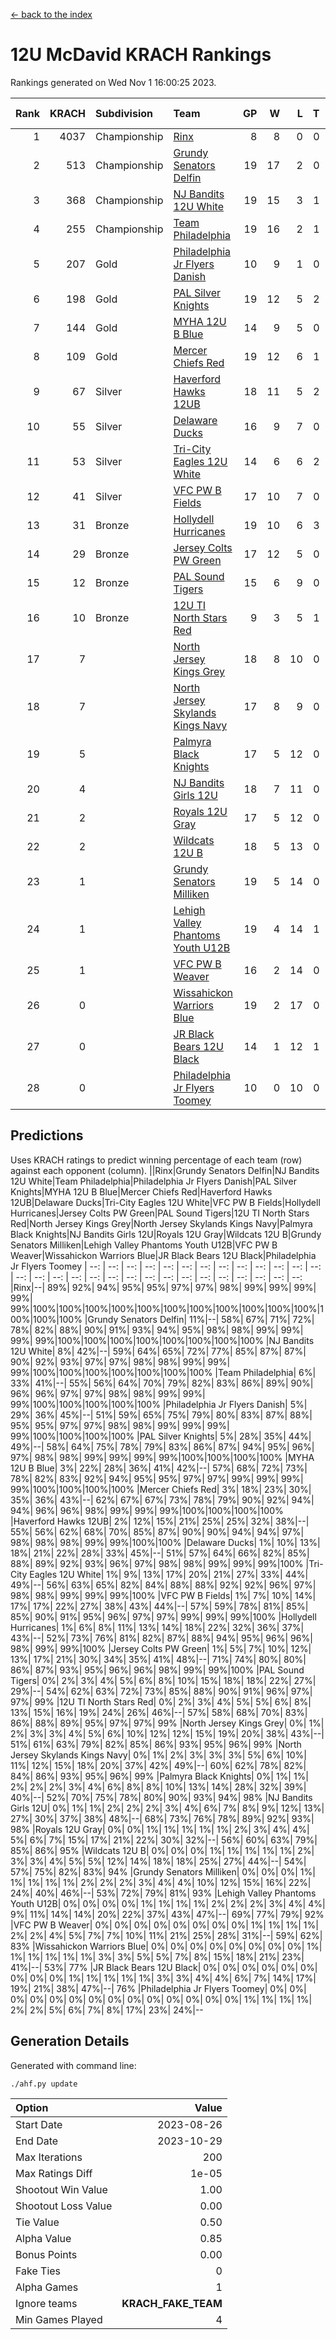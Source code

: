 [<- back to the index](readme.md)
# 12U McDavid KRACH Rankings
Rankings generated on Wed Nov  1 16:00:25 2023.

Rank|KRACH|Subdivision|Team|GP|W|L|T|OTW|OTL|SoS|Exp Wins|Win Diff
---:|---:|:---|:---|---:|---:|---:|---:|---:|---:|---:|---:|---:
1|4037|Championship|[Rinx](https://gamesheetstats.com/seasons/3659/teams/142538/schedule)|8|8|0|0|0|0|75|8.8|-0.0
2|513|Championship|[Grundy Senators Delfin](https://gamesheetstats.com/seasons/3659/teams/140501/schedule)|19|17|2|0|0|0|75|17.9|0.0
3|368|Championship|[NJ Bandits 12U White](https://gamesheetstats.com/seasons/3659/teams/140510/schedule)|19|15|3|1|1|0|283|16.3|-0.0
4|255|Championship|[Team Philadelphia](https://gamesheetstats.com/seasons/3659/teams/140520/schedule)|19|16|2|1|0|0|67|17.4|0.0
5|207|Gold|[Philadelphia Jr Flyers Danish](https://gamesheetstats.com/seasons/3659/teams/140517/schedule)|10|9|1|0|0|0|28|9.9|0.0
6|198|Gold|[PAL Silver Knights](https://gamesheetstats.com/seasons/3659/teams/140514/schedule)|19|12|5|2|0|0|388|13.8|-0.0
7|144|Gold|[MYHA 12U B Blue](https://gamesheetstats.com/seasons/3659/teams/140509/schedule)|14|9|5|0|1|0|377|9.9|0.0
8|109|Gold|[Mercer Chiefs Red](https://gamesheetstats.com/seasons/3659/teams/140508/schedule)|19|12|6|1|0|0|309|13.4|0.0
9|67|Silver|[Haverford Hawks 12UB](https://gamesheetstats.com/seasons/3659/teams/140503/schedule)|18|11|5|2|0|0|91|12.9|0.0
10|55|Silver|[Delaware Ducks](https://gamesheetstats.com/seasons/3659/teams/140500/schedule)|16|9|7|0|0|0|340|9.9|0.0
11|53|Silver|[Tri-City Eagles 12U White](https://gamesheetstats.com/seasons/3659/teams/140521/schedule)|14|6|6|2|0|0|135|7.9|0.0
12|41|Silver|[VFC PW B Fields](https://gamesheetstats.com/seasons/3659/teams/140522/schedule)|17|10|7|0|0|1|94|10.9|0.0
13|31|Bronze|[Hollydell Hurricanes](https://gamesheetstats.com/seasons/3659/teams/140504/schedule)|19|10|6|3|0|2|60|12.4|0.0
14|29|Bronze|[Jersey Colts PW Green](https://gamesheetstats.com/seasons/3659/teams/140505/schedule)|17|12|5|0|1|0|34|12.9|0.0
15|12|Bronze|[PAL Sound Tigers](https://gamesheetstats.com/seasons/3659/teams/140515/schedule)|15|6|9|0|0|0|175|6.9|0.0
16|10|Bronze|[12U TI North Stars Red](https://gamesheetstats.com/seasons/3659/teams/140499/schedule)|9|3|5|1|0|1|51|4.4|0.0
17|7||[North Jersey Kings Grey](https://gamesheetstats.com/seasons/3659/teams/140512/schedule)|18|8|10|0|0|1|68|8.9|0.0
18|7||[North Jersey Skylands Kings Navy](https://gamesheetstats.com/seasons/3659/teams/140513/schedule)|17|8|9|0|2|0|78|8.9|0.0
19|5||[Palmyra Black Knights](https://gamesheetstats.com/seasons/3659/teams/140516/schedule)|17|5|12|0|1|0|61|5.9|0.0
20|4||[NJ Bandits Girls 12U](https://gamesheetstats.com/seasons/3659/teams/140511/schedule)|18|7|11|0|0|0|41|7.9|0.0
21|2||[Royals 12U Gray](https://gamesheetstats.com/seasons/3659/teams/140519/schedule)|17|5|12|0|2|1|60|5.9|0.0
22|2||[Wildcats 12U B](https://gamesheetstats.com/seasons/3659/teams/140524/schedule)|18|5|13|0|0|0|94|5.9|0.0
23|1||[Grundy Senators Milliken](https://gamesheetstats.com/seasons/3659/teams/140502/schedule)|19|5|14|0|0|1|236|5.9|0.0
24|1||[Lehigh Valley Phantoms Youth U12B](https://gamesheetstats.com/seasons/3659/teams/140507/schedule)|19|4|14|1|0|1|76|5.4|0.0
25|1||[VFC PW B Weaver](https://gamesheetstats.com/seasons/3659/teams/140523/schedule)|16|2|14|0|1|0|318|2.9|0.0
26|0||[Wissahickon Warriors Blue](https://gamesheetstats.com/seasons/3659/teams/140525/schedule)|19|2|17|0|0|1|287|2.9|0.0
27|0||[JR Black Bears 12U Black](https://gamesheetstats.com/seasons/3659/teams/140506/schedule)|14|1|12|1|0|0|92|2.4|0.0
28|0||[Philadelphia Jr Flyers Toomey](https://gamesheetstats.com/seasons/3659/teams/140518/schedule)|10|0|10|0|0|0|388|0.9|0.0

## Predictions
Uses KRACH ratings to predict winning percentage of each team (row) against each opponent (column).
||Rinx|Grundy Senators Delfin|NJ Bandits 12U White|Team Philadelphia|Philadelphia Jr Flyers Danish|PAL Silver Knights|MYHA 12U B Blue|Mercer Chiefs Red|Haverford Hawks 12UB|Delaware Ducks|Tri-City Eagles 12U White|VFC PW B Fields|Hollydell Hurricanes|Jersey Colts PW Green|PAL Sound Tigers|12U TI North Stars Red|North Jersey Kings Grey|North Jersey Skylands Kings Navy|Palmyra Black Knights|NJ Bandits Girls 12U|Royals 12U Gray|Wildcats 12U B|Grundy Senators Milliken|Lehigh Valley Phantoms Youth U12B|VFC PW B Weaver|Wissahickon Warriors Blue|JR Black Bears 12U Black|Philadelphia Jr Flyers Toomey
| --: | --: | --: | --: | --: | --: | --: | --: | --: | --: | --: | --: | --: | --: | --: | --: | --: | --: | --: | --: | --: | --: | --: | --: | --: | --: | --: | --: | --: 
|Rinx|--| 89%| 92%| 94%| 95%| 95%| 97%| 97%| 98%| 99%| 99%| 99%| 99%| 99%|100%|100%|100%|100%|100%|100%|100%|100%|100%|100%|100%|100%|100%|100%
|Grundy Senators Delfin| 11%|--| 58%| 67%| 71%| 72%| 78%| 82%| 88%| 90%| 91%| 93%| 94%| 95%| 98%| 98%| 99%| 99%| 99%| 99%|100%|100%|100%|100%|100%|100%|100%|100%
|NJ Bandits 12U White|  8%| 42%|--| 59%| 64%| 65%| 72%| 77%| 85%| 87%| 87%| 90%| 92%| 93%| 97%| 97%| 98%| 98%| 99%| 99%| 99%|100%|100%|100%|100%|100%|100%|100%
|Team Philadelphia|  6%| 33%| 41%|--| 55%| 56%| 64%| 70%| 79%| 82%| 83%| 86%| 89%| 90%| 96%| 96%| 97%| 97%| 98%| 98%| 99%| 99%| 99%|100%|100%|100%|100%|100%
|Philadelphia Jr Flyers Danish|  5%| 29%| 36%| 45%|--| 51%| 59%| 65%| 75%| 79%| 80%| 83%| 87%| 88%| 95%| 95%| 97%| 97%| 98%| 98%| 99%| 99%| 99%| 99%|100%|100%|100%|100%
|PAL Silver Knights|  5%| 28%| 35%| 44%| 49%|--| 58%| 64%| 75%| 78%| 79%| 83%| 86%| 87%| 94%| 95%| 96%| 97%| 98%| 98%| 99%| 99%| 99%| 99%|100%|100%|100%|100%
|MYHA 12U B Blue|  3%| 22%| 28%| 36%| 41%| 42%|--| 57%| 68%| 72%| 73%| 78%| 82%| 83%| 92%| 94%| 95%| 95%| 97%| 97%| 99%| 99%| 99%| 99%|100%|100%|100%|100%
|Mercer Chiefs Red|  3%| 18%| 23%| 30%| 35%| 36%| 43%|--| 62%| 67%| 67%| 73%| 78%| 79%| 90%| 92%| 94%| 94%| 96%| 96%| 98%| 99%| 99%| 99%|100%|100%|100%|100%
|Haverford Hawks 12UB|  2%| 12%| 15%| 21%| 25%| 25%| 32%| 38%|--| 55%| 56%| 62%| 68%| 70%| 85%| 87%| 90%| 90%| 94%| 94%| 97%| 98%| 98%| 98%| 99%| 99%|100%|100%
|Delaware Ducks|  1%| 10%| 13%| 18%| 21%| 22%| 28%| 33%| 45%|--| 51%| 57%| 64%| 66%| 82%| 85%| 88%| 89%| 92%| 93%| 96%| 97%| 98%| 98%| 99%| 99%| 99%|100%
|Tri-City Eagles 12U White|  1%|  9%| 13%| 17%| 20%| 21%| 27%| 33%| 44%| 49%|--| 56%| 63%| 65%| 82%| 84%| 88%| 88%| 92%| 92%| 96%| 97%| 98%| 98%| 99%| 99%| 99%|100%
|VFC PW B Fields|  1%|  7%| 10%| 14%| 17%| 17%| 22%| 27%| 38%| 43%| 44%|--| 57%| 59%| 78%| 81%| 85%| 85%| 90%| 91%| 95%| 96%| 97%| 97%| 99%| 99%| 99%|100%
|Hollydell Hurricanes|  1%|  6%|  8%| 11%| 13%| 14%| 18%| 22%| 32%| 36%| 37%| 43%|--| 52%| 73%| 76%| 81%| 82%| 87%| 88%| 94%| 95%| 96%| 96%| 98%| 99%| 99%|100%
|Jersey Colts PW Green|  1%|  5%|  7%| 10%| 12%| 13%| 17%| 21%| 30%| 34%| 35%| 41%| 48%|--| 71%| 74%| 80%| 80%| 86%| 87%| 93%| 95%| 96%| 96%| 98%| 99%| 99%|100%
|PAL Sound Tigers|  0%|  2%|  3%|  4%|  5%|  6%|  8%| 10%| 15%| 18%| 18%| 22%| 27%| 29%|--| 54%| 62%| 63%| 72%| 73%| 85%| 88%| 90%| 91%| 96%| 97%| 97%| 99%
|12U TI North Stars Red|  0%|  2%|  3%|  4%|  5%|  5%|  6%|  8%| 13%| 15%| 16%| 19%| 24%| 26%| 46%|--| 57%| 58%| 68%| 70%| 83%| 86%| 88%| 89%| 95%| 97%| 97%| 99%
|North Jersey Kings Grey|  0%|  1%|  2%|  3%|  3%|  4%|  5%|  6%| 10%| 12%| 12%| 15%| 19%| 20%| 38%| 43%|--| 51%| 61%| 63%| 79%| 82%| 85%| 86%| 93%| 95%| 96%| 99%
|North Jersey Skylands Kings Navy|  0%|  1%|  2%|  3%|  3%|  3%|  5%|  6%| 10%| 11%| 12%| 15%| 18%| 20%| 37%| 42%| 49%|--| 60%| 62%| 78%| 82%| 84%| 86%| 93%| 95%| 96%| 99%
|Palmyra Black Knights|  0%|  1%|  1%|  2%|  2%|  2%|  3%|  4%|  6%|  8%|  8%| 10%| 13%| 14%| 28%| 32%| 39%| 40%|--| 52%| 70%| 75%| 78%| 80%| 90%| 93%| 94%| 98%
|NJ Bandits Girls 12U|  0%|  1%|  1%|  2%|  2%|  2%|  3%|  4%|  6%|  7%|  8%|  9%| 12%| 13%| 27%| 30%| 37%| 38%| 48%|--| 68%| 73%| 76%| 78%| 89%| 92%| 93%| 98%
|Royals 12U Gray|  0%|  0%|  1%|  1%|  1%|  1%|  1%|  2%|  3%|  4%|  4%|  5%|  6%|  7%| 15%| 17%| 21%| 22%| 30%| 32%|--| 56%| 60%| 63%| 79%| 85%| 86%| 95%
|Wildcats 12U B|  0%|  0%|  0%|  1%|  1%|  1%|  1%|  1%|  2%|  3%|  3%|  4%|  5%|  5%| 12%| 14%| 18%| 18%| 25%| 27%| 44%|--| 54%| 57%| 75%| 82%| 83%| 94%
|Grundy Senators Milliken|  0%|  0%|  0%|  1%|  1%|  1%|  1%|  1%|  2%|  2%|  2%|  3%|  4%|  4%| 10%| 12%| 15%| 16%| 22%| 24%| 40%| 46%|--| 53%| 72%| 79%| 81%| 93%
|Lehigh Valley Phantoms Youth U12B|  0%|  0%|  0%|  0%|  1%|  1%|  1%|  1%|  2%|  2%|  2%|  3%|  4%|  4%|  9%| 11%| 14%| 14%| 20%| 22%| 37%| 43%| 47%|--| 69%| 77%| 79%| 92%
|VFC PW B Weaver|  0%|  0%|  0%|  0%|  0%|  0%|  0%|  0%|  1%|  1%|  1%|  1%|  2%|  2%|  4%|  5%|  7%|  7%| 10%| 11%| 21%| 25%| 28%| 31%|--| 59%| 62%| 83%
|Wissahickon Warriors Blue|  0%|  0%|  0%|  0%|  0%|  0%|  0%|  0%|  1%|  1%|  1%|  1%|  1%|  1%|  3%|  3%|  5%|  5%|  7%|  8%| 15%| 18%| 21%| 23%| 41%|--| 53%| 77%
|JR Black Bears 12U Black|  0%|  0%|  0%|  0%|  0%|  0%|  0%|  0%|  0%|  1%|  1%|  1%|  1%|  1%|  3%|  3%|  4%|  4%|  6%|  7%| 14%| 17%| 19%| 21%| 38%| 47%|--| 76%
|Philadelphia Jr Flyers Toomey|  0%|  0%|  0%|  0%|  0%|  0%|  0%|  0%|  0%|  0%|  0%|  0%|  0%|  0%|  1%|  1%|  1%|  1%|  2%|  2%|  5%|  6%|  7%|  8%| 17%| 23%| 24%|--

## Generation Details

Generated with command line:
```
./ahf.py update
```

| Option | Value |
| :----- | ----: |
| Start Date | 2023-08-26 |
| End Date | 2023-10-29 |
| Max Iterations | 200 |
| Max Ratings Diff | 1e-05 |
| Shootout Win Value | 1.00 |
| Shootout Loss Value | 0.00 |
| Tie Value | 0.50 |
| Alpha Value | 0.85 |
| Bonus Points | 0.00 |
| Fake Ties | 0 |
| Alpha Games | 1 |
| Ignore teams | __KRACH_FAKE_TEAM__ |
| Min Games Played | 4 |

